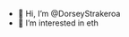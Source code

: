 - 👋 Hi, I’m @DorseyStrakeroa
- 👀 I’m interested in eth
<!---
DorseyStrakeroa/DorseyStrakeroa is a ✨ special ✨ repository because its `README.md` (this file) appears on your GitHub profile.
You can click the Preview link to take a look at your changes.
--->
